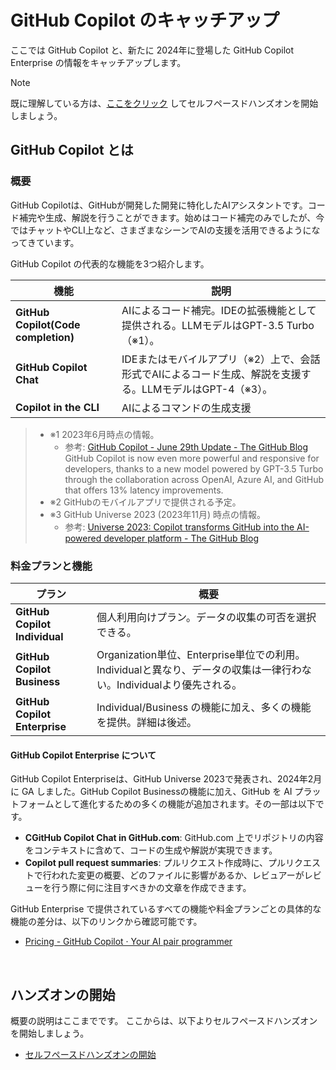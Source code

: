 # GitHub Copilot のキャッチアップ

ここでは GitHub Copilot と、新たに 2024年に登場した GitHub Copilot Enterprise の情報をキャッチアップします。  

> [!NOTE]
> 既に理解している方は、[ここをクリック](./README.md) してセルフペースドハンズオンを開始しましょう。

## GitHub Copilot とは

### 概要

GitHub Copilotは、GitHubが開発した開発に特化したAIアシスタントです。コード補完や生成、解説を行うことができます。始めはコード補完のみでしたが、今ではチャットやCLI上など、さまざまなシーンでAIの支援を活用できるようになってきています。

GitHub Copilot の代表的な機能を3つ紹介します。

機能 | 説明
---- | ----
**GitHub Copilot(Code completion)** | AIによるコード補完。IDEの拡張機能として提供される。LLMモデルはGPT-3.5 Turbo（※1）。
**GitHub Copilot Chat** | IDEまたはモバイルアプリ（※2）上で、会話形式でAIによるコード生成、解説を支援する。LLMモデルはGPT-4（※3）。
**Copilot in the CLI** | AIによるコマンドの生成支援

> - ※1 2023年6月時点の情報。
>   - 参考: [GitHub Copilot - June 29th Update - The GitHub Blog](https://github.blog/changelog/2023-06-29-copilot-june-2023-update/#code-completion-improvements)  
>   GitHub Copilot is now even more powerful and responsive for developers, thanks to a new model powered by GPT-3.5 Turbo through the collaboration across OpenAI, Azure AI, and GitHub that offers 13% latency improvements.
> - ※2 GitHubのモバイルアプリで提供される予定。
> - ※3 GitHub Universe 2023 (2023年11月) 時点の情報。
>   - 参考: [Universe 2023: Copilot transforms GitHub into the AI-powered developer platform - The GitHub Blog](https://github.blog/2023-11-08-universe-2023-copilot-transforms-github-into-the-ai-powered-developer-platform/)

### 料金プランと機能

プラン | 概要
----|----
**GitHub Copilot Individual** | 個人利用向けプラン。データの収集の可否を選択できる。
**GitHub Copilot Business** | Organization単位、Enterprise単位での利用。Individualと異なり、データの収集は一律行わない。Individualより優先される。
**GitHub Copilot Enterprise** | Individual/Business の機能に加え、多くの機能を提供。詳細は後述。

#### GitHub Copilot Enterprise について

GitHub Copilot Enterpriseは、GitHub Universe 2023で発表され、2024年2月に GA しました。GitHub Copilot Businessの機能に加え、GitHub を AI プラットフォームとして進化するための多くの機能が追加されます。その一部は以下です。

- **CGitHub Copilot Chat in GitHub.com**: GitHub.com 上でリポジトリの内容をコンテキストに含めて、コードの生成や解説が実現できます。
- **Copilot pull request summaries**: プルリクエスト作成時に、プルリクエストで行われた変更の概要、どのファイルに影響があるか、レビュアーがレビューを行う際に何に注目すべきかの文章を作成できます。

GitHub Enterprise で提供されているすべての機能や料金プランごとの具体的な機能の差分は、以下のリンクから確認可能です。

- [Pricing - GitHub Copilot · Your AI pair programmer](https://github.com/features/copilot#pricing)

<br>

## ハンズオンの開始

概要の説明はここまでです。
ここからは、以下よりセルフペースドハンズオンを開始しましょう。

- [セルフペースドハンズオンの開始](./README.md)
